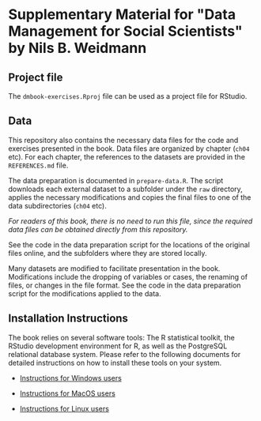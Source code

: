# Supplementary Material for "Data Management for Social Scientists" by Nils B. Weidmann

## Project file

The `dmbook-exercises.Rproj` file can be used as a project file for RStudio.

## Data 

This repository also contains the necessary data files for the code and exercises presented in the book. Data files are organized by chapter (`ch04` etc). For each chapter, the references to the datasets are provided in the `REFERENCES.md` file.

The data preparation is documented in `prepare-data.R`. The script downloads each external dataset to a subfolder under the `raw` directory, applies the necessary modifications and copies the final files to one of the data subdirectories (`ch04` etc). 

*For readers of this book, there is no need to run this file, since the required data files can be obtained directly from this repository.*

See the code in the data preparation script for the locations of the original files online, and the subfolders where they are stored locally.

Many datasets are modified to facilitate presentation in the book. Modifications include the dropping of variables or cases, the renaming of files, or changes in the file format. See the code in the data preparation script for the modifications applied to the data.

## Installation Instructions

The book relies on several software tools: The R statistical toolkit, the RStudio development environment for R, as well as the PostgreSQL relational database system. Please refer to the following documents for detailed instructions on how to install these tools on your system. 

* [Instructions for Windows users](install/installation-windows.md)

* [Instructions for MacOS users](install/installation-mac.md)

* [Instructions for Linux users](install/installation-linux.md)